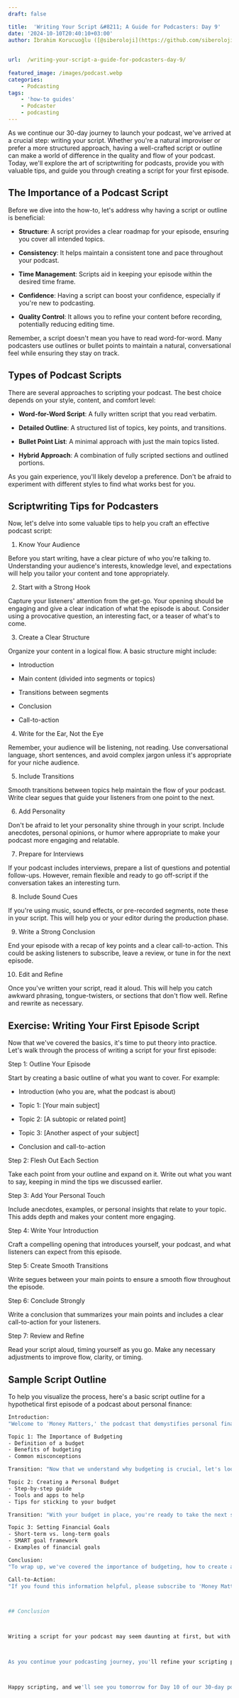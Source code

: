 ```yaml
---
draft: false

title:  'Writing Your Script &#8211; A Guide for Podcasters: Day 9'
date: '2024-10-10T20:40:10+03:00'
author: İbrahim Korucuoğlu ([@siberoloji](https://github.com/siberoloji))
 
 
url:  /writing-your-script-a-guide-for-podcasters-day-9/
 
featured_image: /images/podcast.webp
categories:
    - Podcasting
tags:
    - 'how-to guides'
    - Podcaster
    - podcasting
---
```



As we continue our 30-day journey to launch your podcast, we've arrived at a crucial step: writing your script. Whether you're a natural improviser or prefer a more structured approach, having a well-crafted script or outline can make a world of difference in the quality and flow of your podcast. Today, we'll explore the art of scriptwriting for podcasts, provide you with valuable tips, and guide you through creating a script for your first episode.



## The Importance of a Podcast Script



Before we dive into the how-to, let's address why having a script or outline is beneficial:


* **Structure**: A script provides a clear roadmap for your episode, ensuring you cover all intended topics.

* **Consistency**: It helps maintain a consistent tone and pace throughout your podcast.

* **Time Management**: Scripts aid in keeping your episode within the desired time frame.

* **Confidence**: Having a script can boost your confidence, especially if you're new to podcasting.

* **Quality Control**: It allows you to refine your content before recording, potentially reducing editing time.




Remember, a script doesn't mean you have to read word-for-word. Many podcasters use outlines or bullet points to maintain a natural, conversational feel while ensuring they stay on track.



## Types of Podcast Scripts



There are several approaches to scripting your podcast. The best choice depends on your style, content, and comfort level:


* **Word-for-Word Script**: A fully written script that you read verbatim.

* **Detailed Outline**: A structured list of topics, key points, and transitions.

* **Bullet Point List**: A minimal approach with just the main topics listed.

* **Hybrid Approach**: A combination of fully scripted sections and outlined portions.




As you gain experience, you'll likely develop a preference. Don't be afraid to experiment with different styles to find what works best for you.



## Scriptwriting Tips for Podcasters



Now, let's delve into some valuable tips to help you craft an effective podcast script:



1. Know Your Audience



Before you start writing, have a clear picture of who you're talking to. Understanding your audience's interests, knowledge level, and expectations will help you tailor your content and tone appropriately.



2. Start with a Strong Hook



Capture your listeners' attention from the get-go. Your opening should be engaging and give a clear indication of what the episode is about. Consider using a provocative question, an interesting fact, or a teaser of what's to come.



3. Create a Clear Structure



Organize your content in a logical flow. A basic structure might include:


* Introduction

* Main content (divided into segments or topics)

* Transitions between segments

* Conclusion

* Call-to-action




4. Write for the Ear, Not the Eye



Remember, your audience will be listening, not reading. Use conversational language, short sentences, and avoid complex jargon unless it's appropriate for your niche audience.



5. Include Transitions



Smooth transitions between topics help maintain the flow of your podcast. Write clear segues that guide your listeners from one point to the next.



6. Add Personality



Don't be afraid to let your personality shine through in your script. Include anecdotes, personal opinions, or humor where appropriate to make your podcast more engaging and relatable.



7. Prepare for Interviews



If your podcast includes interviews, prepare a list of questions and potential follow-ups. However, remain flexible and ready to go off-script if the conversation takes an interesting turn.



8. Include Sound Cues



If you're using music, sound effects, or pre-recorded segments, note these in your script. This will help you or your editor during the production phase.



9. Write a Strong Conclusion



End your episode with a recap of key points and a clear call-to-action. This could be asking listeners to subscribe, leave a review, or tune in for the next episode.



10. Edit and Refine



Once you've written your script, read it aloud. This will help you catch awkward phrasing, tongue-twisters, or sections that don't flow well. Refine and rewrite as necessary.



## Exercise: Writing Your First Episode Script



Now that we've covered the basics, it's time to put theory into practice. Let's walk through the process of writing a script for your first episode:



Step 1: Outline Your Episode



Start by creating a basic outline of what you want to cover. For example:


* Introduction (who you are, what the podcast is about)

* Topic 1: [Your main subject]

* Topic 2: [A subtopic or related point]

* Topic 3: [Another aspect of your subject]

* Conclusion and call-to-action




Step 2: Flesh Out Each Section



Take each point from your outline and expand on it. Write out what you want to say, keeping in mind the tips we discussed earlier.



Step 3: Add Your Personal Touch



Include anecdotes, examples, or personal insights that relate to your topic. This adds depth and makes your content more engaging.



Step 4: Write Your Introduction



Craft a compelling opening that introduces yourself, your podcast, and what listeners can expect from this episode.



Step 5: Create Smooth Transitions



Write segues between your main points to ensure a smooth flow throughout the episode.



Step 6: Conclude Strongly



Write a conclusion that summarizes your main points and includes a clear call-to-action for your listeners.



Step 7: Review and Refine



Read your script aloud, timing yourself as you go. Make any necessary adjustments to improve flow, clarity, or timing.



## Sample Script Outline



To help you visualize the process, here's a basic script outline for a hypothetical first episode of a podcast about personal finance:


```bash
Introduction:
"Welcome to 'Money Matters,' the podcast that demystifies personal finance. I'm [Your Name], and I'm excited to embark on this financial journey with you..."

Topic 1: The Importance of Budgeting
- Definition of a budget
- Benefits of budgeting
- Common misconceptions

Transition: "Now that we understand why budgeting is crucial, let's look at how to create one that works for you."

Topic 2: Creating a Personal Budget
- Step-by-step guide
- Tools and apps to help
- Tips for sticking to your budget

Transition: "With your budget in place, you're ready to take the next step towards financial health."

Topic 3: Setting Financial Goals
- Short-term vs. long-term goals
- SMART goal framework
- Examples of financial goals

Conclusion:
"To wrap up, we've covered the importance of budgeting, how to create a personal budget, and setting financial goals. Remember, the path to financial freedom starts with a single step..."

Call-to-Action:
"If you found this information helpful, please subscribe to 'Money Matters' and leave a review. Next week, we'll be diving into the world of saving and investing. Until then, here's to your financial success!"```



## Conclusion



Writing a script for your podcast may seem daunting at first, but with practice, it becomes an invaluable tool in creating high-quality, engaging content. Remember, your script is a guide, not a cage. Allow room for spontaneity and don't be afraid to go off-script if inspiration strikes during recording.



As you continue your podcasting journey, you'll refine your scripting process and find the method that works best for you and your content. The key is to start writing, keep practicing, and always focus on delivering value to your listeners.



Happy scripting, and we'll see you tomorrow for Day 10 of our 30-day podcast launch challenge!
